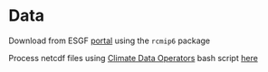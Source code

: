 <!-- README.md is generated from README.Rmd. Please edit that file -->

# Data

Download from ESGF [portal](https://esgf-node.llnl.gov/search/cmip6/)
using the `rcmip6` package

Process netcdf files using [Climate Data
Operators](https://code.mpimet.mpg.de/projects/cdo) bash script
[here](scripts/cdo%20bash%20script.sh)
